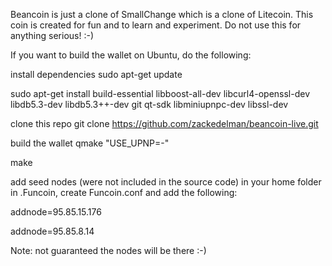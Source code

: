 Beancoin is just a clone of SmallChange which is a clone of Litecoin. This coin is created for fun and to learn and experiment. Do not use this for anything serious! :-)

If you want to build the wallet on Ubuntu, do the following:

install dependencies
sudo apt-get update

sudo apt-get install build-essential libboost-all-dev libcurl4-openssl-dev libdb5.3-dev libdb5.3++-dev git qt-sdk libminiupnpc-dev libssl-dev

clone this repo
git clone https://github.com/zackedelman/beancoin-live.git

build the wallet
qmake "USE_UPNP=-"

make

add seed nodes (were not included in the source code)
in your home folder in .Funcoin, create Funcoin.conf and add the following:

addnode=95.85.15.176

addnode=95.85.8.14

Note: not guaranteed the nodes will be there :-)
